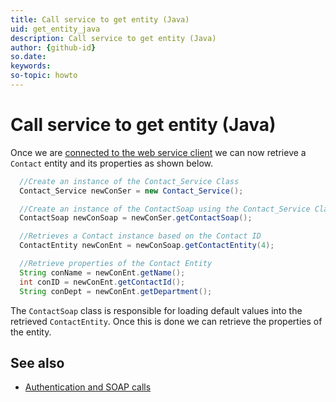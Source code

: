 ```yaml
---
title: Call service to get entity (Java)
uid: get_entity_java
description: Call service to get entity (Java)
author: {github-id}
so.date:
keywords:
so-topic: howto
---
```


# Call service to get entity (Java)

Once we are [connected to the web service client][1] we can now retrieve a `Contact` entity and its properties as shown below.

```java
  //Create an instance of the Contact_Service Class
  Contact_Service newConSer = new Contact_Service();

  //Create an instance of the ContactSoap using the Contact_Service Class
  ContactSoap newConSoap = newConSer.getContactSoap();

  //Retrieves a Contact instance based on the Contact ID
  ContactEntity newConEnt = newConSoap.getContactEntity(4);

  //Retrieve properties of the Contact Entity
  String conName = newConEnt.getName();
  int conID = newConEnt.getContactId();
  String conDept = newConEnt.getDepartment();
```

The `ContactSoap` class is responsible for loading default values into the retrieved `ContactEntity`. Once this is done we can retrieve the properties of the entity.

## See also

* [Authentication and SOAP calls][2]

<!-- Referenced links -->
[1]: auth-java.md
[2]: ../../../authentication/onsite/sosession/using-soap.md
